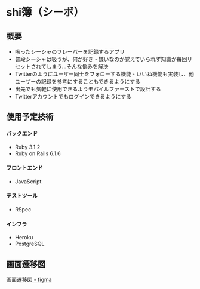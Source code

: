# shi簿（シーボ）
## 概要
- 吸ったシーシャのフレーバーを記録するアプリ
- 普段シーシャは吸うが、何が好き・嫌いなのか覚えていられず知識が毎回リセットされてしまう…そんな悩みを解決
- Twitterのようにユーザー同士をフォローする機能・いいね機能も実装し、他ユーザーの記録を参考にすることもできるようにする
- 出先でも気軽に使用できるようモバイルファーストで設計する
- Twitterアカウントでもログインできるようにする

## 使用予定技術
#### バックエンド
- Ruby 3.1.2
- Ruby on Rails 6.1.6
#### フロントエンド
- JavaScript
#### テストツール
- RSpec
#### インフラ
- Heroku
- PostgreSQL
## 画面遷移図
[画面遷移図 - figma](https://www.figma.com/file/0B6CNCygCL65Hww38U9yFI/screen_flow?node-id=0%3A1)
